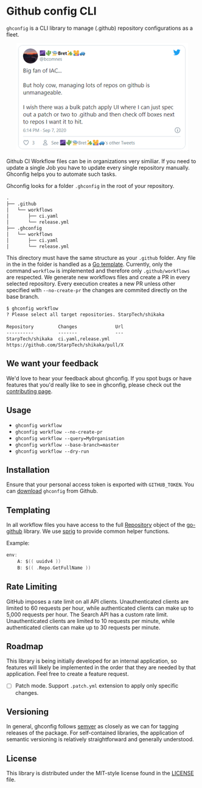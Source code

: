 # Github config CLI

`ghconfig` is a CLI library to manage (.github) repository configurations as a fleet.

<p align="center">
  <a href="https://twitter.com/bcomnes/status/1303003812249174018">
  <img src="https://raw.githubusercontent.com/StarpTech/ghconfig/master/tweet.png">
  </a>
</p>

Github CI Workflow files can be in organizations very similiar. If you need to update a single Job you have to update every
single repository manually. Ghconfig helps you to automate such tasks.

Ghconfig looks for a folder `.ghconfig` in the root of your repository.

```
.
├── .github
│   └── workflows
│       ├── ci.yaml
│       └── release.yml
├── .ghconfig
│   └── workflows
│       ├── ci.yaml
│       └── release.yml
```

This directory must have the same structure as your `.github` folder. Any file in the in the folder is handled as a [Go template](https://golang.org/pkg/text/template/). Currently, only the command `workflow` is implemented and therefore only `.github/workflows` are respected. We generate new workflows files and create a PR in every selected repository. Every execution creates a new PR unless other specified with `--no-create-pr` the changes are commited directly on the base branch.

```
$ ghconfig workflow
? Please select all target repositories. StarpTech/shikaka

Repository         Changes              Url
----------         -------              ---
StarpTech/shikaka  ci.yaml,release.yml  https://github.com/StarpTech/shikaka/pull/X
```

## We want your feedback

We'd love to hear your feedback about ghconfig. If you spot bugs or have features that you'd really like to see in ghconfig, please check out the [contributing page](./CONTRIBUTING.md).

## Usage

- `ghconfig workflow`
- `ghconfig workflow --no-create-pr`
- `ghconfig workflow --query=MyOrganisation`
- `ghconfig workflow --base-branch=master`
- `ghconfig workflow --dry-run`

## Installation

Ensure that your personal access token is exported with `GITHUB_TOKEN`.
You can [download](https://github.com/starptech/ghconfig/releases) `ghconfig` from Github.

## Templating

In all workflow files you have access to the full [Repository](https://pkg.go.dev/github.com/google/go-github/v32/github?tab=doc#Repository) object of the [go-github](https://pkg.go.dev/github.com/google/go-github) library. We use [sprig](http://masterminds.github.io/sprig/) to provide common helper functions.

Example:

```go
env:
    A: $(( uuidv4 ))
    B: $(( .Repo.GetFullName ))
```

## Rate Limiting

GitHub imposes a rate limit on all API clients. Unauthenticated clients are
limited to 60 requests per hour, while authenticated clients can make up to
5,000 requests per hour. The Search API has a custom rate limit. Unauthenticated
clients are limited to 10 requests per minute, while authenticated clients
can make up to 30 requests per minute.

## Roadmap

This library is being initially developed for an internal application, so features will likely be implemented in the order that they are needed by that application. Feel free to create a feature request.

- [ ] Patch mode. Support `.patch.yml` extension to apply only specific changes.

## Versioning

In general, ghconfig follows [semver](https://semver.org/) as closely as we
can for tagging releases of the package. For self-contained libraries, the
application of semantic versioning is relatively straightforward and generally
understood.

## License

This library is distributed under the MIT-style license found in the [LICENSE](./LICENSE)
file.

